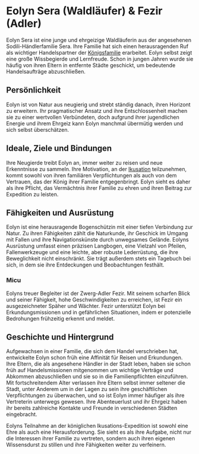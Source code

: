 # Eolyn Sera (Waldläufer) & Fezir (Adler)

Eolyn Sera ist eine junge und ehrgeizige Waldläuferin aus der angesehenen Sodili-Händlerfamilie Sera. 
Ihre Familie hat sich einen herausragenden Ruf als wichtiger Handelspartner der [Königsfamilie](/content/Politik/Sodili-Agranum_Dynastien/Familie_Akilonis/index.md) erarbeitet.
Eolyn selbst zeigt eine große Wissbegierde und Lernfreude. 
Schon in jungen Jahren wurde sie häufig von ihren Eltern in entfernte Städte geschickt, um bedeutende Handelsaufträge abzuschließen.

## Persönlichkeit
Eolyn ist von Natur aus neugierig und strebt ständig danach, ihren Horizont zu erweitern. 
Ihr pragmatischer Ansatz und ihre Entschlossenheit machen sie zu einer wertvollen Verbündeten, doch aufgrund ihrer jugendlichen Energie und ihrem Ehrgeiz kann Eolyn manchmal übermütig werden und sich selbst überschätzen.

## Ideale, Ziele und Bindungen
Ihre Neugierde treibt Eolyn an, immer weiter zu reisen und neue Erkenntnisse zu sammeln.
Ihre Motivation, an der [Ikusation](/content/Allgemein/Ikusation.md) teilzunehmen, kommt sowohl von ihren familiären Verpflichtungen als auch von dem Vertrauen, das der König ihrer Familie entgegenbringt. 
Eolyn sieht es daher als ihre Pflicht, das Vermächtnis ihrer Familie zu ehren und ihren Beitrag zur Expedition zu leisten.

## Fähigkeiten und Ausrüstung
Eolyn ist eine herausragende Bogenschützin mit einer tiefen Verbindung zur Natur.
Zu ihren Fähigkeiten zählt die Naturkunde, ihr Geschick im Umgang mit Fallen und ihre Navigationskünste durch unwegsames Gelände.
Eolyns Ausrüstung umfasst einen präzisen Langbogen, eine Vielzahl von Pfeilen, Fallenwerkzeuge und eine leichte, aber robuste Lederrüstung, die ihre Beweglichkeit nicht einschränkt.
Sie trägt außerdem stets ein Tagebuch bei sich, in dem sie ihre Entdeckungen und Beobachtungen festhält.

### Micu
Eolyns treuer Begleiter ist der Zwerg-Adler Fezir.
Mit seinem scharfen Blick und seiner Fähigkeit, hohe Geschwindigkeiten zu erreichen, ist Fezir ein ausgezeichneter Späher und Wächter.
Fezir unterstützt Eolyn bei Erkundungsmissionen und in gefährlichen Situationen, indem er potenzielle Bedrohungen frühzeitig erkennt und meldet.

## Geschichte und Hintergrund
Aufgewachsen in einer Familie, die sich dem Handel verschrieben hat, entwickelte Eolyn schon früh eine Affinität für Reisen und Erkundungen.
Ihre Eltern, die als angesehene Händler in der Stadt leben, haben sie schon früh auf Handelsmissionen mitgenommen um wichtige Verträge und Abkommen abzuschließen und sie so in die Familienpflichten einzuführen.
Mit fortschreitendem Alter verlassen ihre Eltern selbst immer seltener die Stadt, unter Anderem um in der Lagen zu sein ihre geschäftlichen Verpflichtungen zu überwachen, und so ist Eolyn immer häufiger als ihre Vertreterin unterwegs gewesen.
Ihre Abenteuerlust und ihr Ehrgeiz haben ihr bereits zahlreiche Kontakte und Freunde in verschiedenen Städten eingebracht.

Eolyns Teilnahme an der königlichen Ikusations-Expedition ist sowohl eine Ehre als auch eine Herausforderung.
Sie sieht es als ihre Aufgabe, nicht nur die Interessen ihrer Familie zu vertreten, sondern auch ihren eigenen Wissensdurst zu stillen und ihre Fähigkeiten weiter zu verfeinern.
